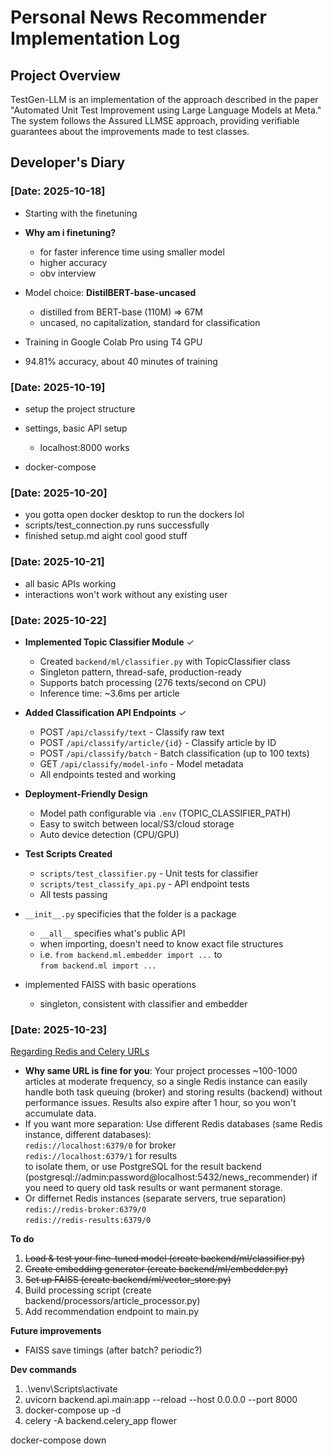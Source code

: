# Personal News Recommender Implementation Log

## Project Overview

TestGen-LLM is an implementation of the approach described in the paper "Automated Unit Test Improvement using Large Language Models at Meta." The system follows the Assured LLMSE approach, providing verifiable guarantees about the improvements made to test classes.

## Developer's Diary

### [Date: 2025-10-18]

- Starting with the finetuning
- **Why am i finetuning?**
    - for faster inference time using smaller model
    - higher accuracy
    - obv interview

- Model choice: **DistilBERT-base-uncased**
    - distilled from BERT-base (110M) => 67M
    - uncased, no capitalization, standard for classification

- Training in Google Colab Pro using T4 GPU

- 94.81% accuracy, about 40 minutes of training

### [Date: 2025-10-19]

- setup the project structure
- settings, basic API setup
    - localhost:8000 works

- docker-compose

### [Date: 2025-10-20]

- you gotta open docker desktop to run the dockers lol
- scripts/test_connection.py runs successfully
- finished setup.md aight cool good stuff

### [Date: 2025-10-21]

- all basic APIs working
- interactions won't work without any existing user

### [Date: 2025-10-22]

- **Implemented Topic Classifier Module** ✓
    - Created `backend/ml/classifier.py` with TopicClassifier class
    - Singleton pattern, thread-safe, production-ready
    - Supports batch processing (276 texts/second on CPU)
    - Inference time: ~3.6ms per article

- **Added Classification API Endpoints** ✓
    - POST `/api/classify/text` - Classify raw text
    - POST `/api/classify/article/{id}` - Classify article by ID
    - POST `/api/classify/batch` - Batch classification (up to 100 texts)
    - GET `/api/classify/model-info` - Model metadata
    - All endpoints tested and working

- **Deployment-Friendly Design**
    - Model path configurable via `.env` (TOPIC_CLASSIFIER_PATH)
    - Easy to switch between local/S3/cloud storage
    - Auto device detection (CPU/GPU)

- **Test Scripts Created**
    - `scripts/test_classifier.py` - Unit tests for classifier
    - `scripts/test_classify_api.py` - API endpoint tests
    - All tests passing

- `__init__.py` specificies that the folder is a package
    - `__all__` specifies what's public API
    - when importing, doesn't need to know exact file structures
    - i.e.  `from backend.ml.embedder import ...` to \
        `from backend.ml import ...`

- implemented FAISS with basic operations
    - singleton, consistent with classifier and embedder

### [Date: 2025-10-23]

<u>Regarding Redis and Celery URLs</u>

- **Why same URL is fine for you**: Your project processes ~100-1000 articles at moderate frequency, so a single Redis instance can easily handle both task queuing (broker) and storing results (backend) without performance issues. Results also expire after 1 hour, so you won't accumulate data. 
- If you want more separation: Use different Redis databases (same Redis instance, different databases): \
    `redis://localhost:6379/0` for broker \
    `redis://localhost:6379/1` for results \
    to isolate them, or use PostgreSQL for the result backend (postgresql://admin:password@localhost:5432/news_recommender) if you need to query old task results or want permanent storage.
- Or differnet Redis instances (separate servers, true separation) \
    `redis://redis-broker:6379/0` \
    `redis://redis-results:6379/0` 


**To do**
1. ~~Load & test your fine-tuned model (create backend/ml/classifier.py)~~
2. ~~Create embedding generator (create backend/ml/embedder.py)~~
3. ~~Set up FAISS (create backend/ml/vector_store.py)~~
4. Build processing script (create backend/processors/article_processor.py)
5. Add recommendation endpoint to main.py

**Future improvements**
- FAISS save timings (after batch? periodic?)

**Dev commands**
1. .\venv\Scripts\activate
2. uvicorn backend.api.main:app --reload --host 0.0.0.0 --port 8000
3. docker-compose up -d
4. celery -A backend.celery_app flower

docker-compose down